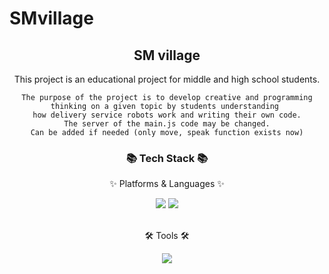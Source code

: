 # SMvillage


<div align=center>
  	<h2> SM village</h2>
  	This project is an educational project for middle and high school students.

  	The purpose of the project is to develop creative and programming thinking on a given topic by students understanding 
	how delivery service robots work and writing their own code.
	The server of the main.js code may be changed.
	Can be added if needed (only move, speak function exists now)
</div>

<div align=center>
	<h3>📚 Tech Stack 📚</h3>
	<p>✨ Platforms & Languages ✨</p>
</div>
<div align="center">
  	<img src="https://img.shields.io/badge/JavaScript-F7DF1E?style=flat&logo=JavaScript&logoColor=white"/>
  	<img src="https://img.shields.io/badge/HTML5-E34F26?style=flat&logo=HTML5&logoColor=white"/>
</div>
<br>
<div align=center>
	<p>🛠 Tools 🛠</p>
</div>
<div align=center>
  	<img src="https://img.shields.io/badge/Visual Studio Code-007ACC?style=flat&logo=Visual Studio Code&logoColor=white"/>
</div>
